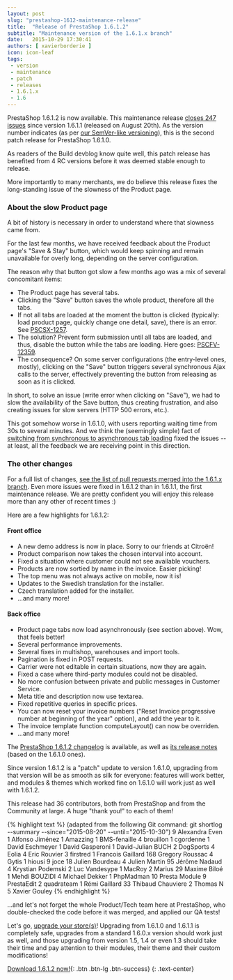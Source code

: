 ```yaml
---
layout: post
slug: "prestashop-1612-maintenance-release"
title:  "Release of PrestaShop 1.6.1.2"
subtitle: "Maintenance version of the 1.6.1.x branch"
date:   2015-10-29 17:30:41
authors: [ xavierborderie ]
icon: icon-leaf
tags:
 - version
 - maintenance
 - patch
 - releases
 - 1.6.1.x
 - 1.6
---
```


PrestaShop 1.6.1.2 is now available. This maintenance release [closes 247 issues](https://github.com/PrestaShop/PrestaShop/pulls?utf8=%E2%9C%93&q=is%3Apr+base%3A1.6.1.x+is%3Aclosed+closed%3A%3E2015-08-20+) since version 1.6.1.1 (released on August 20th). As the version number indicates (as per [our SemVer-like versioning](http://build.prestashop.com/news/a-more-semantic-versioning-scheme/)), this is the second patch release for PrestaShop 1.6.1.0.

As readers of the Build devblog know quite well, this patch release has benefited from 4 RC versions before it was deemed stable enough to release.

More importantly to many merchants, we do believe this release fixes the long-standing issue of the slowness of the Product page.


### About the slow Product page

A bit of history is necessary in order to understand where that slowness came from.

For the last few months, we have received feedback about the Product page's "Save & Stay" button, which would keep spinning and remain unavailable for overly long, depending on the server configuration.

The reason why that button got slow a few months ago was a mix of several concomitant items:

* The Product page has several tabs.
* Clicking the "Save" button saves the whole product, therefore all the tabs.
* If not all tabs are loaded at the moment the button is clicked (typically: load product page, quickly change one detail, save), there is an error. See [PSCSX-1257](http://forge.prestashop.com/browse/PSCSX-1257).
* The solution? Prevent form submission until all tabs are loaded, and thus, disable the button while the tabs are loading. Here goes: [PSCFV-12359](http://forge.prestashop.com/browse/PSCFV-12359).
* The consequence? On some server configurations (the entry-level ones, mostly), clicking on the "Save" button triggers several synchronous Ajax calls to the server, effectively preventing the button from releasing as soon as it is clicked.

In short, to solve an issue (write error when clicking on "Save"), we had to slow the availability of the Save button, thus creating frustration, and also creating issues for slow servers (HTTP 500 errors, etc.).

This got somehow worse in 1.6.1.0, with users reporting waiting time from 30s to several minutes. And we think the (seemingly simple) fact of [switching from synchronous to asynchronous tab loading](https://github.com/PrestaShop/PrestaShop/pull/4330) fixed the issues -- at least, all the feedback we are receiving point in this direction.


### The other changes

For a full list of changes, [see the list of pull requests merged into the 1.6.1.x branch](https://github.com/PrestaShop/PrestaShop/pulls?utf8=%E2%9C%93&q=is%3Apr+base%3A1.6.1.x+is%3Amerged+updated%3A%3C2015-08-20+). Even more issues were fixed in 1.6.1.2 than in 1.6.1.1, the first maintenance release. We are pretty confident you will enjoy this release more than any other of recent times :)

Here are a few highlights for 1.6.1.2:

#### Front office

* A new demo address is now in place. Sorry to our friends at Citroën!
* Product comparison now takes the chosen interval into account.
* Fixed a situation where customer could not see available vouchers.
* Products are now sortied by name in the invoice. Easier picking!
* The top menu was not always active on mobile, now it is!
* Updates to the Swedish translation for the installer.
* Czech translation added for the installer.
* ...and many more!

#### Back office

* Product page tabs now load asynchronously (see section above). Wow, that feels better!
* Several performance improvements.
* Several fixes in multishop, warehouses and import tools.
* Pagination is fixed in POST requests.
* Carrier were not editable in certain situations, now they are again.
* Fixed a case where third-party modules could not be disabled.
* No more confusion between private and public messages in Customer Service.
* Meta title and description now use textarea.
* Fixed repetitive queries in specific prices.
* You can now reset your invoice numbers ("Reset Invoice progressive number at beginning of the year" option), and add the year to it.
* The invoice template function computeLayout() can now be overriden.
* ...and many more!

The [PrestaShop 1.6.1.2 changelog](https://www.prestashop.com/en/developers-versions/changelog/1.6.1.2-stable) is available, as well as [its release notes](https://www.prestashop.com/en/release-notes-1.6.1.2-stable) (based on the 1.6.1.0 ones).

Since version 1.6.1.2 is a "patch" update to version 1.6.1.0, upgrading from that version will be as smooth as silk for everyone: features will work better, and modules & themes which worked fine on 1.6.1.0 will work just as well with 1.6.1.2.

This release had 36 contributors, both from PrestaShop and from the Community at large. A huge "thank you!" to each of them!

{% highlight text %}
(adapted from the following Git command: git shortlog --summary --since="2015-08-20" --until="2015-10-30")
	   9	Alexandra Even
	   1	Alfonso Jiménez
	   1	Amazzing
	   1	BMS-fenaille
	   4	brouillon
	   1	cgordenne
	   1	David Eschmeyer
	   1	David Gasperoni
	   1	David-Julian BUCH
	   2	DogSports
	   4	Eolia
	   4	Eric Rouvier
	   3	firstred
	   1	Francois Gaillard
	 168	Gregory Roussac
	   4	Gytis
	   1	hiousi
	   9	joce
	  18	Julien Bourdeau
	   4	Julien Martin
	  95	Jérôme Nadaud
	   4	Krystian Podemski
	   2	Luc Vandesype
	   1	MacRoy
	   2	Marius
	  29	Maxime Biloé
	   1	Mehdi BOUZIDI
	   4	Michael Dekker
	   1	PhpMadman
	  10	Presta Module
	   9	PrestaEdit
	   2	quadrateam
	   1	Rémi Gaillard
	  33	Thibaud Chauviere
	   2	Thomas N
	   5	Xavier Gouley
{% endhighlight %}

...and let's not forget the whole Product/Tech team here at PrestaShop, who double-checked the code before it was merged, and applied our QA tests!

Let's go, [upgrade your store(s)](http://doc.prestashop.com/display/PS16/Updating+PrestaShop)! Upgrading from 1.6.1.0 and 1.6.1.1 is completely safe, upgrades from a standard 1.6.0.x version should work just as well, and those upgrading from version 1.5, 1.4 or even 1.3 should take their time and pay attention to their modules, their theme and their custom modifications!

[Download 1.6.1.2 now!](https://www.prestashop.com/versions){: .btn .btn-lg .btn-success}
{: .text-center}

